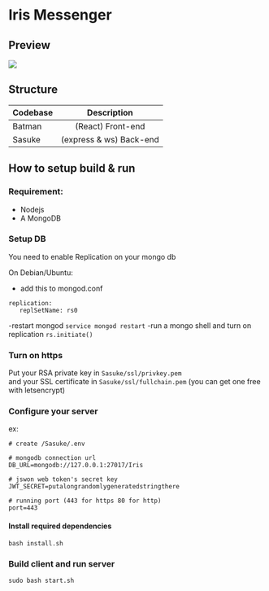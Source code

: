 # Iris Messenger

## Preview

<img src="https://cdn.discordapp.com/attachments/776612332507496460/861294678897066084/unknown.png"/>

## Structure

| Codebase |       Description       |
| :------- | :---------------------: |
| Batman   |    (React) Front-end    |
| Sasuke   | (express & ws) Back-end |

## How to setup build & run

### Requirement:

- Nodejs
- A MongoDB

### Setup DB

You need to enable Replication on your mongo db

On Debian/Ubuntu:

- add this to mongod.conf

```
replication:
   replSetName: rs0
```

-restart mongod
`service mongod restart`
-run a mongo shell and turn on replication
`rs.initiate()`

### Turn on https

Put your RSA private key in `Sasuke/ssl/privkey.pem`<br/>
and your SSL certificate in `Sasuke/ssl/fullchain.pem` (you can get one free with letsencrypt)

### Configure your server

ex:

```
# create /Sasuke/.env

# mongodb connection url
DB_URL=mongodb://127.0.0.1:27017/Iris

# jswon web token's secret key
JWT_SECRET=putalongrandomlygeneratedstringthere

# running port (443 for https 80 for http)
port=443
```

#### Install required dependencies

`bash install.sh`

### Build client and run server

`sudo bash start.sh`
